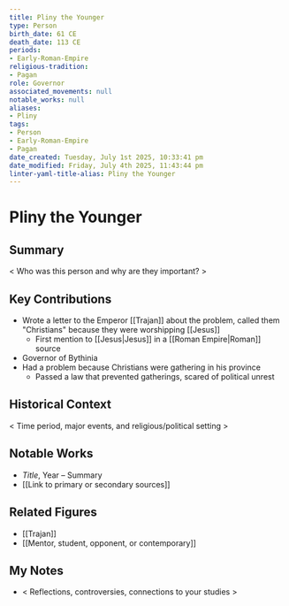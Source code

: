 ```yaml
---
title: Pliny the Younger
type: Person
birth_date: 61 CE
death_date: 113 CE
periods:
- Early-Roman-Empire
religious-tradition:
- Pagan
role: Governor
associated_movements: null
notable_works: null
aliases:
- Pliny
tags:
- Person
- Early-Roman-Empire
- Pagan
date_created: Tuesday, July 1st 2025, 10:33:41 pm
date_modified: Friday, July 4th 2025, 11:43:44 pm
linter-yaml-title-alias: Pliny the Younger
---
```


# Pliny the Younger

## Summary
< Who was this person and why are they important? >

## Key Contributions
- Wrote a letter to the Emperor [[Trajan]] about the problem, called them "Christians" because they were worshipping [[Jesus]]
	- First mention to [[Jesus|Jesus]] in a [[Roman Empire|Roman]] source
- Governor of Bythinia
- Had a problem because Christians were gathering in his province
	- Passed a law that prevented gatherings, scared of political unrest


## Historical Context
< Time period, major events, and religious/political setting >

## Notable Works
- *Title*, Year – Summary
- [[Link to primary or secondary sources]]


## Related Figures
- [[Trajan]]
- [[Mentor, student, opponent, or contemporary]]

## My Notes
- < Reflections, controversies, connections to your studies >

